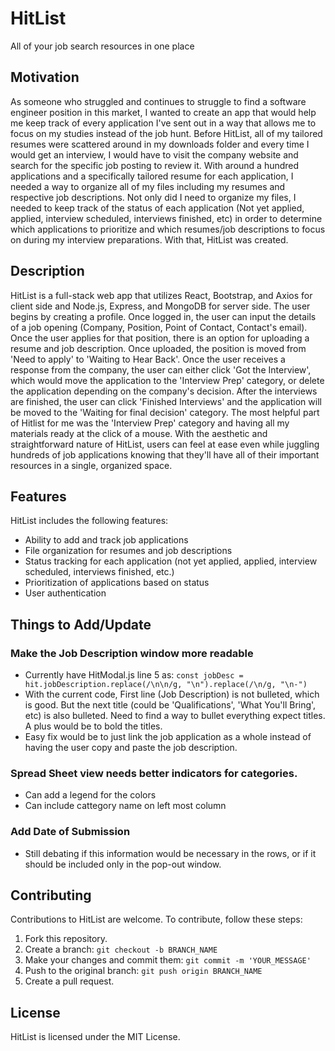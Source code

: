 # HitList

All of your job search resources in one place

## Motivation

 As someone who struggled and continues to struggle to find a software engineer position in this market, I wanted to create an app that would help me keep track of every application I've sent out in a way that allows me to focus on my studies instead of the job hunt. Before HitList, all of my tailored resumes were scattered around in my downloads folder and every time I would get an interview, I would have to visit the company website and search for the specific job posting to review it. With around a hundred applications and a specifically tailored resume for each application, I needed a way to organize all of my files including my resumes and respective job descriptions. Not only did I need to organize my files, I needed to keep track of the status of each application (Not yet applied, applied, interview scheduled, interviews finished, etc) in order to determine which applications to prioritize and which resumes/job descriptions to focus on during my interview preparations. With that, HitList was created.

 ## Description

 HitList is a full-stack web app that utilizes React, Bootstrap, and Axios for client side and Node.js, Express, and MongoDB for server side. The user begins by creating a profile. Once logged in, the user can input the details of a job opening (Company, Position, Point of Contact, Contact's email). Once the user applies for that position, there is an option for uploading a resume and job description. Once uploaded, the position is moved from 'Need to apply' to 'Waiting to Hear Back'. Once the user receives a response from the company, the user can either click 'Got the Interview', which would move the application to the 'Interview Prep' category, or delete the application depending on the company's decision. After the interviews are finished, the user can click 'Finished Interviews' and the application will be moved to the 'Waiting for final decision' category. The most helpful part of Hitlist for me was the 'Interview Prep' category and having all my materials ready at the click of a mouse. With the aesthetic and straightforward nature of HitList, users can feel at ease even while juggling hundreds of job applications knowing that they'll have all of their important resources in a single, organized space.

 ## Features

 HitList includes the following features:

 * Ability to add and track job applications
 * File organization for resumes and job descriptions
 * Status tracking for each application (not yet applied, applied, interview scheduled, interviews finished, etc.)
 * Prioritization of applications based on status
 * User authentication

## Things to Add/Update

  ### Make the Job Description window more readable
  * Currently have HitModal.js line 5 as: ```const jobDesc = hit.jobDescription.replace(/\n\n/g, "\n").replace(/\n/g, "\n-")```
  * With the current code, First line (Job Description) is not bulleted, which is good. But the next title (could be 'Qualifications', 'What You'll Bring', etc) is also bulleted. Need to find a way to bullet everything expect titles. A plus would be to bold the titles.
  * Easy fix would be to just link the job application as a whole instead of having the user copy and paste the job description.

  ### Spread Sheet view needs better indicators for categories. 
  * Can add a legend for the colors
  * Can include cattegory name on left most column

  ### Add Date of Submission
  * Still debating if this information would be necessary in the rows, or if it should be included only in the pop-out window. 

## Contributing

Contributions to HitList are welcome. To contribute, follow these steps:

1. Fork this repository.
2. Create a branch: `git checkout -b BRANCH_NAME`
3. Make your changes and commit them: `git commit -m 'YOUR_MESSAGE'`
4. Push to the original branch: `git push origin BRANCH_NAME`
5. Create a pull request.

## License
HitList is licensed under the MIT License.
